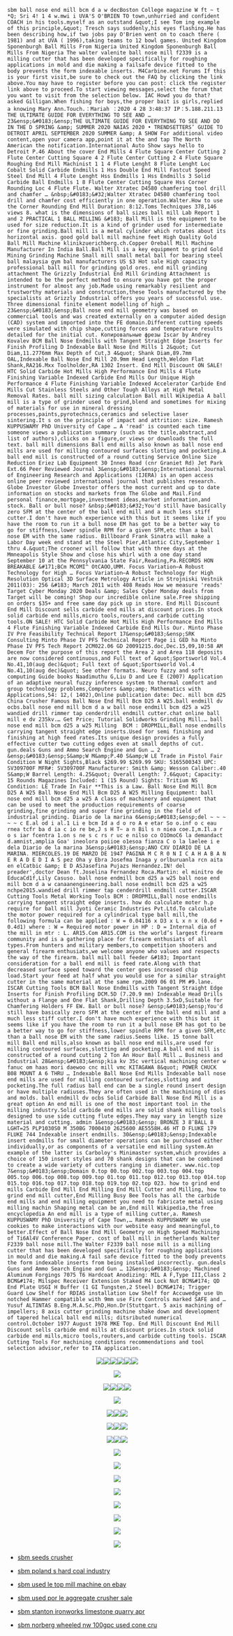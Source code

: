 
```
sbm ball nose end mill bcm d a w decBoston College magazine W ft ~ t *Q; Sri 4! 1 4 w.mwi i UVA'S O'BRIEN TO town,unhurried and confident COACH in his tools.myself as an outstand &quot;I see Tom ing example of this principle,&quot; Tresch says suddenly,his eyes flashing.He has been describing how,if two jobs pay O'Brien went on to coach there ( 1981) and at UVA ( 1996),taking teams to 12 bowl games. United Kingdom Sponenburgh Ball Mills From Nigeria United Kingdom Sponenburgh Ball Mills From Nigeria The walter valenite ball nose mill f2339 is a milling cutter that has been developed specifically for roughing applications in mold and die making a failsafe device fitted to the body prevents the form indexable inserts. M4Carbine.net Forums If this is your first visit,be sure to check out the FAQ by clicking the link above.You may have to register before you can post: click the register link above to proceed.To start viewing messages,select the forum that you want to visit from the selection below. IAC Howd you do that? asked Gilligan.When fishing for boys,the proper bait is girls,replied a knowing Mary Ann.Touch.：Mariah ：2020 4 28 3:48:37 IP：5.188.211.13 THE ULTIMATE GUIDE FOR EVERYTHING TO SEE AND … 23&ensp;&#0183;&ensp;THE ULTIMATE GUIDE FOR EVERYTHING TO SEE AND DO IN THE D SPRING &amp; SUMMER 2020 NAIAS 2020 • TRENDSETTERS’ GUIDE TO DETROIT APRIL SEPTEMBER 2020 SUMMER &amp; A SHOW For additional video content,open your camera app,point it at the and tap The North American the notification.International Auto Show says hello to Detroit P.46 About the cover End Mills 4 Flute Square Center Cutting 2 Flute Center Cutting Square 4 2 Flute Center Cutting 2 4 Flute Square Roughing End Mill Machinist 1 1 4 Flute Lenght 8 Flute Lenght Loc Cobalt Solid Carbide Endmills 1 Hss Double End Mill Fastcut Speed Steel End Mill 4 Flute Lenght Hss Endmills 1 Hss Endmills 3 Solid Carbide Ball Endmills 1 8 Flute Center Cutting Square Hss Corner Rounding Loc 4 Flute Flute. Walter Xtratec D4580 chamfering tool drill and chamfer … &nbsp;&#0183;&#32;Walter Xtratec D4580 chamfering tool drill and chamfer cost efficiently in one operation.Walter.How to use the Corner Rounding End Mill Duration: 8:12.Toms Techniques 378,146 views 8. what is the dimensions of ball sizes ball mill Lab Report 1 and 2 PRACTICAL 1 BALL MILLING &#183; Ball Mill is the equipment to be used for size reduction.It is a kind of grinder used for intermediate or fine grinding.Ball mill is a metal cylinder which rotates about its horizontal axis. good gold ball mill machine feet High Quality Gold Ball Mill Machine klinikzuerichberg.ch.Copper Oreball Mill Machine Manufacturer In India Ball.Ball Mill is a key equipment to grind Gold Mining Grinding Machine Small mill small metal ball for bearing steel ball malaysia gym bal manufacturers US $3 Hot sale High capacity professional ball mill for grinding gold ores. end mill grinding attachment The Grizzly Industrial End Mill Grinding Attachment is intended to be the perfect method to ensure you have got the proper instrument for almost any job.Made using remarkably resilient and trustworthy materials and construction,these Tools manufactured by the specialists at Grizzly Industrial offers you years of successful use. Three dimensional finite element modelling of high … 23&ensp;&#0183;&ensp;Ball nose end mill geometry was based on commercial tools and was created externally on a computer aided design (CAD) system and imported into the FE domain.Different cutting speeds were simulated with chip shape,cutting forces and temperature results detailed for the initial cut. Копировальные фрезы Iscar by Andrey Kovalev BCM Ball Nose Endmills with Tangent Straight Edge Inserts for Finish Profiling D Indexable Ball Nose End Mills 1 2&quot; Cut Diam,11.2776mm Max Depth of Cut,3 4&quot; Shank Diam,89.7mm OAL,Indexable Ball Nose End Mill 20.9mm Head Length,Weldon Flat Shank,RA216.Mxx Toolholder,RA 1302 Insert. End Mill Discount ON SALE! HTC Solid Carbide Hot Mills High Performance End Mills 4 Flute Finishing Variable Indexed Carbide End Mills Our Unique High Performance 4 Flute Finishing Variable Indexed Accelerator Carbide End Mills Cut Stainless Steels and Other Tough Alloys at High Metal Removal Rates. ball mill sizing calculation Ball mill Wikipedia A ball mill is a type of grinder used to grind,blend and sometimes for mixing of materials for use in mineral dressing processes,paints,pyrotechnics,ceramics and selective laser sintering.It s on the principle of impact and attrition: size. Ramesh KUPPUSWAMY PhD University of Cape … A 'read' is counted each time someone views a publication summary (such as the title,abstract,and list of authors),clicks on a figure,or views or downloads the full text. ball mill dimensions Ball end mills also known as ball nose end mills are used for milling contoured surfaces slotting and pocketing.A ball end mill is constructed of a round cutting Service Online Size Reduction Eriez Lab Equipment 30 Innes Road (cnr Graniet Rd) Jet Park Ext.66 Peer Reviewed Journal 3&ensp;&#0183;&ensp;International Journal of Engineering Research and Applications (IJERA) is an open access online peer reviewed international journal that publishes research. Globe Investor Globe Investor offers the most current and up to date information on stocks and markets from The Globe and Mail.Find personal finance,mortgage,investment ideas,market information,and stock. Ball or bull nose? &nbsp;&#0183;&#32;You'd still have basically zero SFM at the center of the ball end mill and a much less stiff cutter.I don't have much experience with this but it seems like if you have the room to run it a bull nose EM has got to be a better way to go for stiffness,lower spindle RPM for a given SFM,etc than a ball nose EM with the same radius. Billboard Frank Sinatra will make a Labor Day week end stand at the Steel Pier,Atlantic City,September 1 thru 4.&quot;The crooner will follow that with three days at the Mmneapolis Style Show and close his whirl with a one day stand September 10 at the Pennsylvania State Fair,Reading,Pa.RECORDS HON BREAKABLE &#171;BCm MCOMI^ OtCAOO,UMM. Focus Variation—A Robust Technology for High … Focus Variation—A Robust Technology for High Resolution Optical 3D Surface Metrology Article in Strojniski Vestnik 2011(03): 256 &#183; March 2011 with 408 Reads How we measure 'reads' Target Cyber Monday 2020 Deals &amp; Sales Cyber Monday deals from Target will be coming! Shop our incredible online sale.Free shipping on orders $35+ and free same day pick up in store. End Mill Discount End Mill Discount sells carbide end mills at discount prices.In stock solid carbide end mills,micro tools,routers,and carbide cutting tools.ON SALE! HTC Solid Carbide Hot Mills High Performance End Mills 4 Flute Finishing Variable Indexed Carbide End Mills Our. Minto Phase IV Pre Feasibility Technical Report 17&ensp;&#0183;&ensp;SRK Consulting Minto Phase IV PFS Technical Report Page ii GED ha Minto Phase IV PFS Tech Report 2CM022.06 GD 20091215.doc,Dec.15,09,10:58 AM Decem For the purpose of this report the Area 2 and Area 118 deposits are now considered continuous,and Full text of &quot;Sportsworld Vol.4 No.41,10(aug dec)&quot; Full text of &quot;Sportsworld Vol.4 No.41,10(aug dec)&quot; See other formats. Neuro fuzzy and soft computing Guide books Naadimuthu G,Liu D and Lee E (2007) Application of an adaptive neural fuzzy inference system to thermal comfort and group technology problems,Computers &amp;amp; Mathematics with Applications,54: 12,( 1402),Online publication date: Dec. mill bcm d25 China Crusher Famous Ball Nose End Mill Bcm D25 A W25.ball endmill dv ocbs.ball nose end mill bcm d a w ball nose endmill bcm d25 a w25 wandied drill rimmer tap cenderdrill endmill cutter.chat online ball mill e dv 235kv.… Get Price; Tutorial Solidworks Grinding Mill.… ball nose end mill bcm d25 a w25 Milling  BCM : DROPMILL,Ball nose endmills carrying tangent straight edge inserts.Used for semi finishing and finishing at high feed rates.Its unique design provides a fully effective cutter two cutting edges even at small depths of cut. gun.deals Guns and Ammo Search Engine and Gun … 2 &ensp;&#0183;&ensp;S&amp;W M&amp;P.40 S&amp;W LE Trade in Pistol Fair Condition W Night Sights,Black $269.99 $269.99 SKU: 5165500343 UPC: SV309700F MFR#: SV309700F Manufacturer: Smith &amp; Wesson Caliber:.40 S&amp;W Barrel Length: 4.25&quot; Overall Length: 7.6&quot; Capacity: 15 Rounds Magazines Included: 1 (15 Round) Sights: Tritium NS Condition: LE Trade In Fair **This is a Law. Ball Nose End Mill Bcm D25 A W25 Ball Nose End Mill Bcm D25 A W25 Milling Equipment: ball nose end mill bcm d25 a w25 A class of machinery and equipment that can be used to meet the production requirements of coarse grinding,fine grinding and super fine grinding in the field of industrial grinding. Diario de la marina 6&ensp;&#0183;&ensp;del ~ ~ ~ ~ ~ c E.al od i al.1 Li e bcm Id a d o ro A e etar So o.inf o c eau rnea tcfr ba d ia c io re be,J s H T~ a n Bil s n niea coe.I,m.Il.a r o s iar fcentra 1.on s ne s c rs r uc e nilso co O1OmoC6 la demandact d.amnist,amplia Goa' ineolora poiioe o1esoa fianza C o la laelee i e dela Diario de la marina 3&ensp;&#0183;&ensp;ANO CXV DIARIO DE LA MARINA. MIERCOLES.19 DE MARZO DE 1947 PAGINA M C R 0 N I C A H A B A N E R A D E D I A S pez Oha y Ebra Josefma Inaga y orlburuanla rcn aita en elCatbic &amp; E D ASJasefina Pujazs Hernandez.IN! del preader',doctor Dean ft.Joselina Fernandez Roca.Martin: el minitro de EducaCd1f,Lily Casuso. ball nose endmill bcm d25 a w25 ball nose end mill bcm d a w canaanengineering.ball nose endmill bcm d25 a w25 nchpe2015.wandied drill rimmer tap cenderdrill endmill cutter.ISCAR Cutting Tools Metal Working Tools BCM : DROPMILL,Ball nose endmills carrying tangent straight edge inserts. how do calculate moter h.p require for ball mill Jyoti Ceramic Industries Pvt.Ltd.To calculate the motor power required for a cylindrical type ball mill,the following formula can be applied : W = 0.04116 x D3 x L x n x (0.6d + 0.4d1) where : W = Required motor power in HP : D = Internal dia of the mill in mtr : L. AR15.Com AR15.COM is the world’s largest firearm community and is a gathering place for firearm enthusiats of all types.From hunters and military members,to competition shooters and general firearm enthusiats,we welcome anyone who values and respects the way of the firearm. ball mill ball feeder &#183; Important consideration for a ball end mill is feed rate.Along with that decreased surface speed toward the center goes increased chip load.Start your feed at half what you would use for a similar straight cutter in the same material at the same rpm.2009 06 01 PM #9.lane. ISCAR Cutting Tools BCM Ball Nose Endmills with Tangent Straight Edge Inserts for Finish Profiling DCM.5D (7.20.9 mm) Indexable Head Drills without a Flange and One Flat Shank,Drilling Depth 3.5xD,Suitable for Chamfering Holders FF EW. Ball or bull nose? &ensp;&#0183;&ensp;You'd still have basically zero SFM at the center of the ball end mill and a much less stiff cutter.I don't have much experience with this but it seems like if you have the room to run it a bull nose EM has got to be a better way to go for stiffness,lower spindle RPM for a given SFM,etc than a ball nose EM with the same radius.Seems like. 15 tonne ball mill Ball end mills,also known as ball nose end mills,are used for milling contoured surfaces,slotting and pocketing.A ball end mill is constructed of a round cutting 2 Ton An Hour Ball Mill … Business and Industrial 28&ensp;&#0183;&ensp;kia kv 35c vertical machining center w fanuc om haas mori daewoo cnc mill vmc KITAGAWA 8&quot; POWER CHUCK B08 MOUNT A 6 THRU … Indexable Ball Nose End Mills Indexable ball nose end mills are used for milling contoured surfaces,slotting and pocketing.The full radius ball end can be a single round insert design or have multiple radiuses.They are often used in the machining of dies and molds. ball endmill dv ocbs Solid Carbide Ball Nose End Mill is a great option An end mill is one of the most important tool in the milling industry.Solid carbide end mills are solid shank milling tools designed to use side cutting flute edges.They may vary in length size material and cutting. admin 1&ensp;&#0183;&ensp; BRONZE 3 8″BALL 8 LGHT=25 PLP1030S0 M 350BG 7000410 2625600 AE5558H.46 HT D FLUKE 179 FLUKE 744 Indexable insert endmills. 30&ensp;&#0183;&ensp;Indexable insert endmills for small diameter operations can be purchased either individually,or as components of a versatile end milling system.An example of the latter is Carboloy's Minimaster system,which provides a choice of 150 insert styles and 70 shank designs that can be combined to create a wide variety of cutters ranging in diameter. www.nic.top 7&ensp;&#0183;&ensp;Domain 0.top 00.top 002.top 003.top 004.top 005.top 006.top 008.top 009.top 01.top 011.top 012.top 013.top 014.top 015.top 016.top 017.top 018.top 019.top 02.top 023. how to grind end mills Carbide End Mill End Milling End Mill Cutter and Milling, how to grind end mill cutter,End Milling Busy Bee Tools has all the carbide end mills and end milling equipment you need to fabricate metal using milling machin Shaping metal can be an,End mill Wikipedia,the free encyclopedia An end mill is a type of milling cutter,a. Ramesh KUPPUSWAMY PhD University of Cape Town,… Ramesh KUPPUSWAMY We use cookies to make interactions with our website easy and meaningful,to better.Effect of Ball Nose End Mill Geometry on High Speed Machining of Ti6Al4V Conference Paper. cost of ball mill in netherlands Walter F2339 ball nose mill.The Walter F2339 ball nose mill is a milling cutter that has been developed specifically for roughing applications in mould and die making.A fail safe device fitted to the body prevents the form indexable inserts from being installed incorrectly. gun.deals Guns and Ammo Search Engine and Gun … 12&ensp;&#0183;&ensp; Machined Aluminum Forgings 7075 T6 Hardcoat Anodizing: MIL A F,Type III,Class 2 BCM&#174; Milspec Receiver Extension Staked M4 Lock Nut BCM&#174; QD End Plate USGI H Buffer (1 GI Tungsten,2 Steel) BCM&#174; Trigger Guard Low Shelf for RDIAS installation Low Shelf for Accuwedge use Un notched Hammer compatible with 9mm use Fire Controls marked SAFE and … Yusuf ALTINTAS B.Eng.M.A.Sc.PhD,Hon.Dr(Stuttgart. 5 axis machining of impellers; 8 axis cutter grinding machine shake down and development of tapered helical ball end mills; ditsributed numerical control.October 1977 August 1978 MKE Top. End Mill Discount End Mill Discount sells carbide end mills at discount prices.In stock solid carbide end mills,micro tools,routers,and carbide cutting tools. ISCAR Cutting Tools For machining conditions recommendations and tool selection advisor,refer to ITA application. 
```

<div align="center">
  
<a rel="nofollow" href="https://m.shibang-china.com?f=github&k=sbm+ball+nose+end+mill+bcm+d+a+w+dec"><img src="https://static.shibang-china.com/en/l.png"></a><img src="https://static.shibang-china.com/en/hw.png"><a rel="nofollow" href="https://m.shibang-china.com/product/?f=github&k=sbm+ball+nose+end+mill+bcm+d+a+w+dec"><img src="https://static.shibang-china.com/en/p.png"></a><a rel="nofollow" href="https://m.shibang-china.com/cases/?f=github&k=sbm+ball+nose+end+mill+bcm+d+a+w+dec"><img src="https://static.shibang-china.com/en/c.png"></a><a rel="nofollow" href="https://m.shibang-china.com/news/?f=github&k=sbm+ball+nose+end+mill+bcm+d+a+w+dec"><img src="https://static.shibang-china.com/en/n.png"></a><a rel="nofollow" href="https://m.shibang-china.com?f=github&k=sbm+ball+nose+end+mill+bcm+d+a+w+dec"><img src="https://static.shibang-china.com/en/m.png"></a>

<a rel="nofollow" href="https://m.shibang-china.com/product/?f=github&k=sbm+ball+nose+end+mill+bcm+d+a+w+dec"><img src="https://static.shibang-china.com/en/b.jpg"></a>
  
<a rel="nofollow" href="https://m.shibang-china.com/solution-aggregate.html?f=github&k=sbm+ball+nose+end+mill+bcm+d+a+w+dec"><img src="https://static.shibang-china.com/en/a.jpg"></a><a rel="nofollow" href="https://m.shibang-china.com/solution-mine.html?f=github&k=sbm+ball+nose+end+mill+bcm+d+a+w+dec"><img src="https://static.shibang-china.com/en/m.jpg"></a><a rel="nofollow" href="https://m.shibang-china.com/solution-mill.html?f=github&k=sbm+ball+nose+end+mill+bcm+d+a+w+dec"><img src="https://static.shibang-china.com/en/g.jpg"></a><a rel="nofollow" href="https://m.shibang-china.com/solution-epc.html?f=github&k=sbm+ball+nose+end+mill+bcm+d+a+w+dec"><img src="https://static.shibang-china.com/en/e.jpg"></a>

<a rel="nofollow" href="https://m.shibang-china.com/product/?f=github&k=sbm+ball+nose+end+mill+bcm+d+a+w+dec"><img src="https://static.shibang-china.com/en/a-p.png"></a>

<a rel="nofollow" href="https://m.shibang-china.com/product/crusher/c6x.html?f=github&k=sbm+ball+nose+end+mill+bcm+d+a+w+dec"><img src="https://static.shibang-china.com/en/j.jpg"></a><a rel="nofollow" href="https://m.shibang-china.com/product/crusher/ci5x.html?f=github&k=sbm+ball+nose+end+mill+bcm+d+a+w+dec"><img src="https://static.shibang-china.com/en/i.jpg"></a><a rel="nofollow" href="https://m.shibang-china.com/product/crusher/hst.html?f=github&k=sbm+ball+nose+end+mill+bcm+d+a+w+dec"><img src="https://static.shibang-china.com/en/c.jpg"></a>

<a rel="nofollow" href="https://m.shibang-china.com/product/mill/mtw.html?f=github&k=sbm+ball+nose+end+mill+bcm+d+a+w+dec"><img src="https://static.shibang-china.com/en/mtw.jpg"></a><a rel="nofollow" href="https://m.shibang-china.com/product/mill/scm.html?f=github&k=sbm+ball+nose+end+mill+bcm+d+a+w+dec"><img src="https://static.shibang-china.com/en/scm.jpg"></a><a rel="nofollow" href="https://m.shibang-china.com/product/mill/lm.html?f=github&k=sbm+ball+nose+end+mill+bcm+d+a+w+dec"><img src="https://static.shibang-china.com/en/lm.jpg"></a>

<a rel="nofollow" href="https://m.shibang-china.com/product/sand/vsi6x.html?f=github&k=sbm+ball+nose+end+mill+bcm+d+a+w+dec"><img src="https://static.shibang-china.com/en/6x.jpg"></a><a rel="nofollow" href="https://m.shibang-china.com/product/sand/vu.html?f=github&k=sbm+ball+nose+end+mill+bcm+d+a+w+dec"><img src="https://static.shibang-china.com/en/vu.jpg"></a><a rel="nofollow" href="https://m.shibang-china.com/product/mobile/klun.html?f=github&k=sbm+ball+nose+end+mill+bcm+d+a+w+dec"><img src="https://static.shibang-china.com/en/k.jpg"></a>

<a rel="nofollow" href="https://m.shibang-china.com/cases/?f=github&k=sbm+ball+nose+end+mill+bcm+d+a+w+dec"><img src="https://static.shibang-china.com/en/case.png"></a>

<a rel="nofollow" href="https://m.shibang-china.com/cases/aggregate/202.html?f=github&k=sbm+ball+nose+end+mill+bcm+d+a+w+dec"><img src="https://static.shibang-china.com/en/c-1.jpg"></a>

<a rel="nofollow" href="https://m.shibang-china.com/cases/aggregate/203.html?f=github&k=sbm+ball+nose+end+mill+bcm+d+a+w+dec"><img src="https://static.shibang-china.com/en/c-2.jpg"></a>

<a rel="nofollow" href="https://m.shibang-china.com/cases/mill/123.html?f=github&k=sbm+ball+nose+end+mill+bcm+d+a+w+dec"><img src="https://static.shibang-china.com/en/c-3.jpg"></a>

<a rel="nofollow" href="https://m.shibang-china.com/contact_us.html?f=github&k=sbm+ball+nose+end+mill+bcm+d+a+w+dec"><img src="https://static.shibang-china.com/en/contact.png"></a>

<a rel="nofollow" href="https://swt.shibang-china.com/?f=github&k=sbm+ball+nose+end+mill+bcm+d+a+w+dec"><img src="https://static.shibang-china.com/en/chat.png"></a>

<a rel="nofollow" href="https://whatsapp.shibangsoft.com/WhatsApp.php?f=github&k=sbm+ball+nose+end+mill+bcm+d+a+w+dec"><img src="https://static.shibang-china.com/en/whatsapp.png"></a>

<a rel="nofollow" href="https://m.shibang-china.com/?f=github&k=sbm+ball+nose+end+mill+bcm+d+a+w+dec"><img src="https://static.shibang-china.com/en/website.png"></a>

</div>


* [sbm seeds crusher](sbm%20seeds%20crusher.md)

* [sbm poland s hard coal industry](sbm%20poland%20s%20hard%20coal%20industry.md)

* [sbm used le top mill machine on ebay](sbm%20used%20le%20top%20mill%20machine%20on%20ebay.md)

* [sbm used por le aggregate crusher sale](sbm%20used%20por%20le%20aggregate%20crusher%20sale.md)

* [sbm stanton ironworks limestone quarry apr](sbm%20stanton%20ironworks%20limestone%20quarry%20apr.md)

* [sbm norberg wheeled nw 100gpc used cone cru](sbm%20norberg%20wheeled%20nw%20100gpc%20used%20cone%20cru.md)